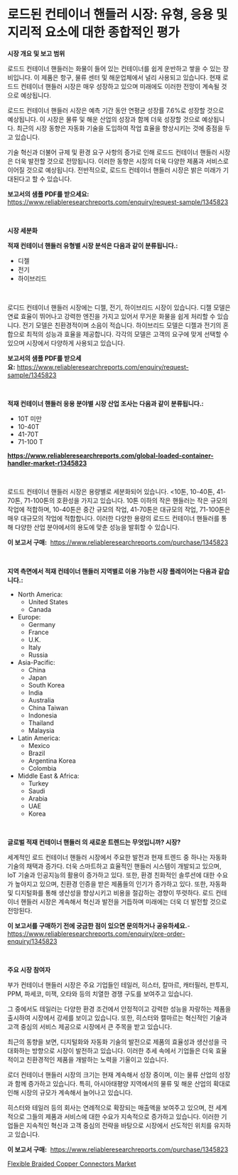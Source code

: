 <p><h1>로드된 컨테이너 핸들러 시장: 유형, 응용 및 지리적 요소에 대한 종합적인 평가</h1></p><p><strong>시장 개요 및 보고 범위</strong></p>
<p><p>로드드 컨테이너 핸들러는 화물이 들어 있는 컨테이너를 쉽게 운반하고 쌓을 수 있는 장비입니다. 이 제품은 항구, 물류 센터 및 해운업체에서 널리 사용되고 있습니다. 현재 로드드 컨테이너 핸들러 시장은 매우 성장하고 있으며 미래에도 이러한 전망이 계속될 것으로 예상됩니다. </p><p>로드드 컨테이너 핸들러 시장은 예측 기간 동안 연평균 성장률 7.6%로 성장할 것으로 예상됩니다. 이 시장은 물류 및 해운 산업의 성장과 함께 더욱 성장할 것으로 예상됩니다. 최근의 시장 동향은 자동화 기술을 도입하여 작업 효율을 향상시키는 것에 중점을 두고 있습니다.</p><p>기술 혁신과 더불어 규제 및 환경 요구 사항의 증가로 인해 로드드 컨테이너 핸들러 시장은 더욱 발전할 것으로 전망됩니다. 이러한 동향은 시장의 더욱 다양한 제품과 서비스로 이어질 것으로 예상됩니다. 전반적으로, 로드드 컨테이너 핸들러 시장은 밝은 미래가 기대된다고 할 수 있습니다.</p></p>
<p><strong>보고서의 샘플 PDF를 받으세요:</strong> <a href="https://www.reliableresearchreports.com/enquiry/request-sample/1345823">https://www.reliableresearchreports.com/enquiry/request-sample/1345823</a></p>
<p>&nbsp;</p>
<p><strong>시장 세분화</strong></p>
<p><strong>적재 컨테이너 핸들러 유형별 시장 분석은 다음과 같이 분류됩니다.:</strong></p>
<p><ul><li>디젤</li><li>전기</li><li>하이브리드</li></ul></p>
<p>&nbsp;</p>
<p><p>로디드 컨테이너 핸들러 시장에는 디젤, 전기, 하이브리드 시장이 있습니다. 디젤 모델은 연료 효율이 뛰어나고 강력한 엔진을 가지고 있어서 무거운 화물을 쉽게 처리할 수 있습니다. 전기 모델은 친환경적이며 소음이 적습니다. 하이브리드 모델은 디젤과 전기의 혼합으로 최적의 성능과 효율을 제공합니다. 각각의 모델은 고객의 요구에 맞게 선택할 수 있으며 시장에서 다양하게 사용되고 있습니다.</p></p>
<p><strong>보고서의 샘플 PDF를 받으세요:</strong>&nbsp;<a href="https://www.reliableresearchreports.com/enquiry/request-sample/1345823">https://www.reliableresearchreports.com/enquiry/request-sample/1345823</a></p>
<p>&nbsp;</p>
<p><strong> 적재 컨테이너 핸들러 응용 분야별 시장 산업 조사는 다음과 같이 분류됩니다.:</strong></p>
<p><ul><li>10T 미만</li><li>10-40T</li><li>41-70T</li><li>71-100 T</li></ul></p>
<p><strong><a href="https://www.reliableresearchreports.com/global-loaded-container-handler-market-r1345823">https://www.reliableresearchreports.com/global-loaded-container-handler-market-r1345823</a></strong></p>
<p>&nbsp;</p>
<p><p>로드드 컨테이너 핸들러 시장은 용량별로 세분화되어 있습니다. <10톤, 10-40톤, 41-70톤, 71-100톤의 호환성을 가지고 있습니다. 10톤 이하의 작은 핸들러는 작은 규모의 작업에 적합하며, 10-40톤은 중간 규모의 작업, 41-70톤은 대규모의 작업, 71-100톤은 매우 대규모의 작업에 적합합니다. 이러한 다양한 용량의 로드드 컨테이너 핸들러를 통해 다양한 산업 분야에서의 용도에 맞춘 성능을 발휘할 수 있습니다.</p></p>
<p><strong>이 보고서 구매:</strong>&nbsp; <a href="https://www.reliableresearchreports.com/purchase/1345823">https://www.reliableresearchreports.com/purchase/1345823</a></p>
<p>&nbsp;</p>
<p><strong>지역 측면에서 적재 컨테이너 핸들러 지역별로 이용 가능한 시장 플레이어는 다음과 같습니다.:</strong></p>
<p><ul>
    <li>
        North America:
        <ul>
            <li>United States</li>
            <li>Canada</li>
        </ul>
    </li>
    <li>
        Europe:
        <ul>
            <li>Germany</li>
            <li>France</li>
            <li>U.K.</li>
            <li>Italy</li>
            <li>Russia</li>
        </ul>
    </li>
    <li>
        Asia-Pacific:
        <ul>
            <li>China</li>
            <li>Japan</li>
            <li>South Korea</li>
            <li>India</li>
            <li>Australia</li>
            <li>China Taiwan</li>
            <li>Indonesia</li>
            <li>Thailand</li>
            <li>Malaysia</li>
        </ul>
    </li>
    <li>
        Latin America:
        <ul>
            <li>Mexico</li>
            <li>Brazil</li>
            <li>Argentina Korea</li>
            <li>Colombia</li>
        </ul>
    </li>
    <li>
        Middle East & Africa:
        <ul>
            <li>Turkey</li>
            <li>Saudi</li>
            <li>Arabia</li>
            <li>UAE</li>
            <li>Korea</li>
        </ul>
    </li>
    </ul></p>
<p>&nbsp;</p>
<p><strong>글로벌 적재 컨테이너 핸들러 의 새로운 트렌드는 무엇입니까? 시장?</strong></p>
<p><p>세계적인 로드 컨테이너 핸들러 시장에서 주요한 발전과 현재 트렌드 중 하나는 자동화 기술의 채택과 증가다. 더욱 스마트하고 효율적인 핸들러 시스템이 개발되고 있으며, IoT 기술과 인공지능의 활용이 증가하고 있다. 또한, 환경 친화적인 솔루션에 대한 수요가 높아지고 있으며, 친환경 인증을 받은 제품들의 인기가 증가하고 있다. 또한, 자동화 및 디지털화를 통해 생산성을 향상시키고 비용을 절감하는 경향이 뚜렷하다. 로드 컨테이너 핸들러 시장은 계속해서 혁신과 발전을 거듭하며 미래에는 더욱 더 발전할 것으로 전망된다.</p></p>
<p><strong>이 보고서를 구매하기 전에 궁금한 점이 있으면 문의하거나 공유하세요.</strong>- <a href="https://www.reliableresearchreports.com/enquiry/pre-order-enquiry/1345823">https://www.reliableresearchreports.com/enquiry/pre-order-enquiry/1345823</a></p>
<p>&nbsp;</p>
<p><strong>주요 시장 참여자</strong></p>
<p><p>부가 컨테이너 핸들러 시장은 주요 기업들인 테일러, 히스터, 칼마르, 캐터필러, 판투지, PPM, 파세코, 미잭, 오타와 등의 치열한 경쟁 구도를 보여주고 있습니다. </p><p>그 중에서도 테일러는 다양한 환경 조건에서 안정적이고 강력한 성능을 자랑하는 제품을 출시하여 시장에서 강세를 보이고 있습니다. 또한, 히스터와 캘마르는 혁신적인 기술과 고객 중심의 서비스 제공으로 시장에서 큰 주목을 받고 있습니다. </p><p>최근의 동향을 보면, 디지털화와 자동화 기술의 발전으로 제품의 효율성과 생산성을 극대화하는 방향으로 시장이 발전하고 있습니다. 이러한 추세 속에서 기업들은 더욱 효율적이고 친환경적인 제품을 개발하는 노력을 기울이고 있습니다.</p><p>로더 컨테이너 핸들러 시장의 크기는 현재 계속해서 성장 중이며, 이는 물류 산업의 성장과 함께 증가하고 있습니다. 특히, 아시아태평양 지역에서의 물류 및 해운 산업의 확대로 인해 시장의 규모가 계속해서 늘어나고 있습니다. </p><p>히스터와 테일러 등의 회사는 연례적으로 확장되는 매출액을 보여주고 있으며, 전 세계적으로 그들의 제품과 서비스에 대한 수요가 지속적으로 증가하고 있습니다. 이러한 기업들은 지속적인 혁신과 고객 중심의 전략을 바탕으로 시장에서 선도적인 위치를 유지하고 있습니다.</p></p>
<p><strong>이 보고서 구매:</strong>&nbsp;&nbsp;<a href="https://www.reliableresearchreports.com/purchase/1345823">https://www.reliableresearchreports.com/purchase/1345823</a></p>
<p><p><a href="https://cautious-neon-760.notion.site/Flexible-Braided-Copper-Connectors-Market-Research-Report-The-Key-To-Successful-Business-Strategy-F-6048f2150c7a4e4eadf0e20bc14ea339">Flexible Braided Copper Connectors Market</a></p></p>